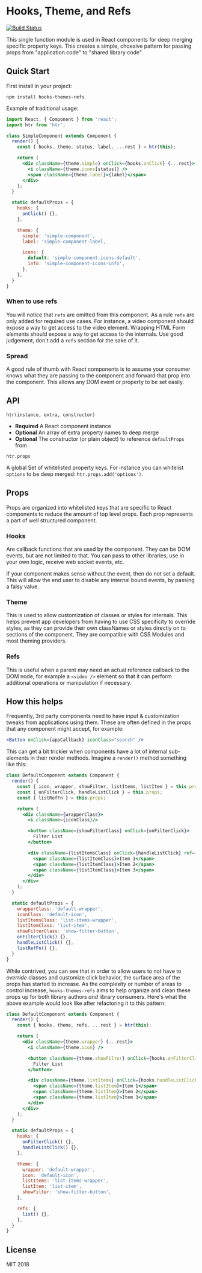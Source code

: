 # Hooks, Theme, and Refs

[![Build Status](https://travis-ci.org/tbranyen/hooks-theme-refs.svg?branch=master)](https://travis-ci.org/tbranyen/hooks-theme-refs)

This single function module is used in React components for deep merging
specific property keys. This creates a simple, choesive pattern for passing
props from "application code" to "shared library code".

## Quick Start

First install in your project:

```
npm install hooks-themes-refs
```

Example of traditional usage:

```jsx
import React, { Component } from 'react';
import htr from 'htr';

class SimpleComponent extends Component {
  render() {
    const { hooks, theme, status, label, ...rest } = htr(this);

    return (
      <div className={theme.simple} onClick={hooks.onClick} {...rest}>
        <i className={theme.icons[status]} />
        <span className={theme.label}>{label}</span>
      </div>
    );
  }

  static defaultProps = {
    hooks: {
      onClick() {},
    },

    theme: {
      simple: 'simple-component',
      label: 'simple-component-label,

      icons: {
        default: 'simple-component-icons-default',
        info: 'simple-component-icons-info',
      },
    },
  }
}
```

### When to use refs

You will notice that `refs` are omitted from this component. As a rule `refs`
are only added for required use cases. For instance, a video component should
expose a way to get access to the video element. Wrapping HTML Form elements
should expose a way to get access to the internals. Use good judgement, don't
add a `refs` section for the sake of it.

### Spread

A good rule of thumb with React components is to assume your consumer knows
what they are passing to the component and forward that prop into the
component. This allows any DOM event or property to be set easily.

## API

`htr(instance, extra, constructor)` 

- **Required** A React component instance
- **Optional** An array of extra property names to deep merge
- **Optional** The constructor (or plain object) to reference `defaultProps` from

`htr.props`

A global Set of whitelisted property keys. For instance you can whitelist
`options` to be deep merged: `htr.props.add('options')`.

## Props

Props are organized into whitelisted keys that are specific to React
components to reduce the amount of top level props. Each prop represents a
part of well structured component.

### Hooks

Are callback functions that are used by the component. They can be DOM events,
but are not limited to that. You can pass to other libraries, use in your
own logic, receive web socket events, etc.

If your component makes sense without the event, then do not set a default.
This will allow the end user to disable any internal bound events, by passing
a falsy value.

### Theme

This is used to allow customization of classes or styles for internals. This
helps prevent app developers from having to use CSS specificity to override
styles, as they can provide their own classNames or styles directly on to
sections of the component. They are compatible with CSS Modules and most
theming providers.

### Refs

This is useful when a parent may need an actual reference callback to the DOM
node, for example a `<video />` element so that it can perform additional
operations or manipulation if necessary.

## How this helps

Frequently, 3rd party components need to have input & customization tweaks from
applications using them. These are often defined in the props that any
component might accept, for example:

```jsx
<Button onClick={appCallback} iconClass="search" />
```

This can get a bit trickier when components have a lot of internal sub-elements
in their render methods. Imagine a `render()` method something like this:

```jsx
class DefaultComponent extends Component {
  render() {
    const { icon, wrapper, showFilter, listItems, listItem } = this.props;
    const { onFilterClick, handleListClick } = this.props;
    const { listRefFn } = this.props;

    return (
      <div className={wrapperClass}>
        <i className={iconClass}/>

        <button className={showFilterClass} onClick={onFilterClick}>
          Filter List
        </button>

        <div className={listItemsClass} onClick={handleListClick} ref={listRefFn}>
          <span className={listItemClass}>Item 1</span>
          <span className={listItemClass}>Item 2</span>
          <span className={listItemClass}>Item 3</span>
        </div>
      </div>
    );
  }

  static defaultProps = {
    wrapperClass: 'default-wrapper',
    iconClass: 'default-icon',
    listItemsClass: 'list-items-wrapper',
    listItemClass: 'list-item',
    showFilterClass: 'show-filter-button',
    onFilterClick() {},
    handleListClick() {},
    listRefFn() {},
  }
}
```

While contrived, you can see that in order to allow users to not have to
_override_ classes and customize click behavior, the surface area of the props
has started to increase. As the complexity or number of areas to control
increase, `hooks-themes-refs` aims to help organize and clean these props up
for both library authors _and_ library consumers. Here's what the above example
would look like after refactoring it to this pattern:

```jsx
class DefaultComponent extends Component {
  render() {
    const { hooks, theme, refs, ...rest } = htr(this);

    return (
      <div className={theme.wrapper} {...rest}>
        <i className={theme.icon} />

        <button className={theme.showFilter} onClick={hooks.onFilterClick}>
          Filter List
        </button>

        <div className={theme.listItems} onClick={hooks.handleListClick} ref={refs.list}>
          <span className={theme.listItem}>Item 1</span>
          <span className={theme.listItem}>Item 2</span>
          <span className={theme.listItem}>Item 3</span>
        </div>
      </div>
    );
  }

  static defaultProps = {
    hooks: {
      onFilterClick() {},
      handleListClick() {},
    },

    theme: {
      wrapper: 'default-wrapper',
      icon: 'default-icon',
      listItems: 'list-items-wrapper',
      listItem: 'list-item',
      showFilter: 'show-filter-button',
    },

    refs: {
      list() {},
    },
  }
}
```

## License

MIT 2018
